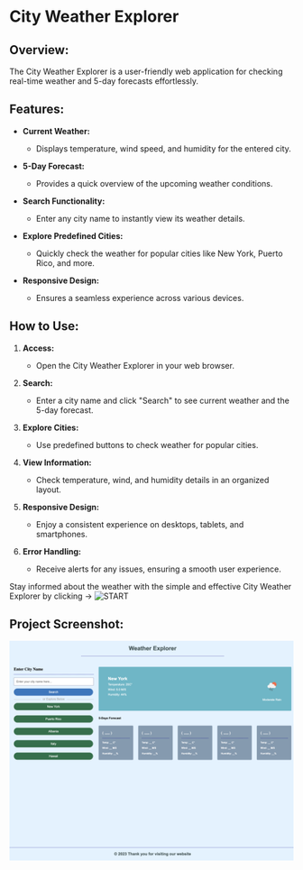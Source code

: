 # City Weather Explorer

## Overview:

The City Weather Explorer is a user-friendly web application for checking real-time weather and 5-day forecasts effortlessly.

## Features:

- **Current Weather:**
  - Displays temperature, wind speed, and humidity for the entered city.
  
- **5-Day Forecast:**
  - Provides a quick overview of the upcoming weather conditions.

- **Search Functionality:**
  - Enter any city name to instantly view its weather details.

- **Explore Predefined Cities:**
  - Quickly check the weather for popular cities like New York, Puerto Rico, and more.

- **Responsive Design:**
  - Ensures a seamless experience across various devices.

## How to Use:

1. **Access:**
   - Open the City Weather Explorer in your web browser.

2. **Search:**
   - Enter a city name and click "Search" to see current weather and the 5-day forecast.

3. **Explore Cities:**
   - Use predefined buttons to check weather for popular cities.

4. **View Information:**
   - Check temperature, wind, and humidity details in an organized layout.

5. **Responsive Design:**
   - Enjoy a consistent experience on desktops, tablets, and smartphones.

6. **Error Handling:**
   - Receive alerts for any issues, ensuring a smooth user experience.

Stay informed about the weather with the simple and effective City Weather Explorer by clicking -> ![START]()

## Project Screenshot:

![Alt text](<assets/ Weather Explorer.html.png>)